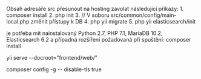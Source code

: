Obsah adresáře src přesunout na hosting zavolat následující příkazy:
	1. composer install
	2. php init
	3. // V soboru src/common/config/main-local.php změnit přístupy k DB
	4. php yii migrate
	5. 	php yii elasticsearch/init

je potřeba mít nainstalovaný Python 2.7, PHP 7.1, MariaDB 10.2, Elasticsearch 6.2 a případná rozšíření požadovaná při spuštění: composer install

yii serve --docroot="frontend/web/"


composer config -g -- disable-tls true